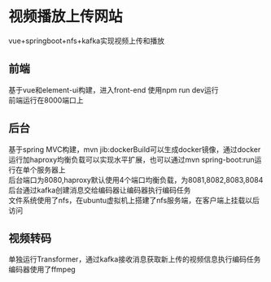 # 视频播放上传网站

vue+springboot+nfs+kafka实现视频上传和播放

## 前端

基于vue和element-ui构建，进入front-end 使用npm run dev运行  
前端运行在8000端口上  

## 后台

基于spring MVC构建，mvn jib:dockerBuild可以生成docker镜像，通过docker运行加haproxy均衡负载可以实现水平扩展，也可以通过mvn spring-boot:run运行在单个服务器上  
后台端口为8080,haproxy默认使用4个端口均衡负载，为8081,8082,8083,8084  
后台通过kafka创建消息交给编码器让编码器执行编码任务  
文件系统使用了nfs，在ubuntu虚拟机上搭建了nfs服务端，在客户端上挂载以后访问

## 视频转码

单独运行Transformer，通过kafka接收消息获取新上传的视频信息执行编码任务  
编码器使用了ffmpeg  
